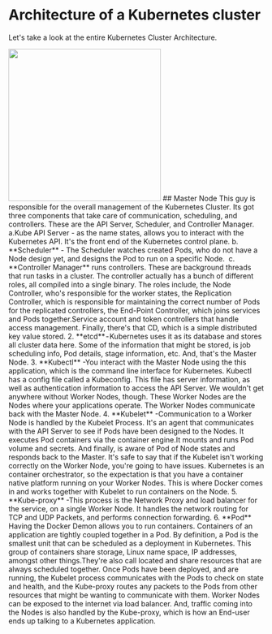 # Architecture of a Kubernetes cluster
Let's take a look at the entire Kubernetes Cluster Architecture.

<img src="" height="300">
## Master Node
This guy is responsible for the overall management of the Kubernetes Cluster. Its got three components that take care of communication, scheduling, and controllers. These are the API Server, Scheduler, and Controller Manager. 
a.Kube API Server - as the name states, allows you to interact with the Kubernetes API. It's the front end of the Kubernetes control plane.
b. **Scheduler** - The Scheduler watches created Pods, who do not have a Node design yet, and designs the Pod to run on a specific Node. 
c. **Controller Manager** runs controllers. These are background threads that run tasks in a cluster. The controller actually has a bunch of different roles, all compiled into a single binary. The roles include, the Node Controller, who's responsible for the worker states, the Replication Controller, which is responsible for maintaining the correct number of Pods for the replicated controllers, the End-Point Controller, which joins services and Pods together.Service account and token controllers that handle access management. Finally, there's that CD, which is a simple distributed key value stored.
2. **etcd** - Kubernetes uses it as its database and stores all cluster data here. Some of the information that might be stored, is job scheduling info, Pod details, stage information, etc. And, that's the Master Node.
3. **Kubectl** -You interact with the Master Node using the this application, which is the command line interface for Kubernetes. Kubectl has a config file called a Kubeconfig. This file has server information, as well as authentication information to access the API Server. We wouldn't get anywhere without Worker Nodes, though. These Worker Nodes are the Nodes where your applications operate. The Worker Nodes communicate back with the Master Node.
4. **Kubelet** -Communication to a Worker Node is handled by the Kubelet Process. It's an agent that communicates with the API Server to see if Pods have been designed to the Nodes. It executes Pod containers via the container engine.It mounts and runs Pod volume and secrets. And finally, is aware of Pod of Node states and responds back to the Master. It's safe to say that if the Kubelet isn't working correctly on the Worker Node, you're going to have issues. Kubernetes is an container orchestrator, so the expectation is that you have a container native platform running on your Worker Nodes. This is where Docker comes in and works together with Kubelet to run containers on the Node.
5. **Kube-proxy** -This process is the Network Proxy and load balancer for the service, on a single Worker Node. It handles the network routing for TCP and UDP Packets, and performs connection forwarding.
6. **Pod** Having the Docker Demon allows you to run containers. Containers of an application are tightly coupled together in a Pod. By definition, a Pod is the smallest unit that can be scheduled as a deployment in Kubernetes. This group of containers share storage, Linux name space, IP addresses, amongst other things.They're also call located and share resources that are always scheduled together. Once Pods have been deployed, and are running, the Kubelet process communicates with the Pods to check on state and health, and the Kube-proxy routes any packets to the Pods from other resources that might be wanting to communicate with them. Worker Nodes can be exposed to the internet via load balancer. And, traffic coming into the Nodes is also handled by the Kube-proxy, which is how an End-user ends up talking to a Kubernetes application.
